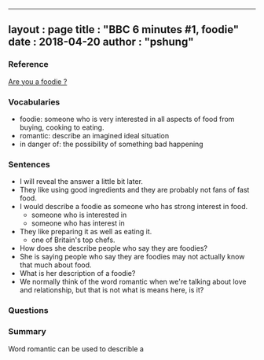 
---
layout  : page
title   : "BBC 6 minutes #1, foodie"
date       : 2018-04-20
author      : "pshung"
---


### Reference
[Are you a foodie ?](http://www.bbc.co.uk/learningenglish/english/features/6-minute-english/ep-180412)

### Vocabularies
* foodie: someone who is very interested in all aspects of food from buying, cooking to eating.
* romantic: describe an imagined ideal situation
* in danger of: the possibility of something bad happening


### Sentences
* I will reveal the answer a little bit later.
* They like using good ingredients and they are probably not fans of fast food.
* I would describe a foodie as someone who has strong interest in food.
	* someone who is interested in 
	* someone who has interest in
* They like preparing it as well as eating it.
	* one of Britain's top chefs.
* How does she describe people who say they are foodies?
* She is saying people who say they are foodies may not actually know that much about food.
* What is her description of a foodie?
* We normally think of the word romantic when we're talking about love and relationship, but that is not what is means here, is it?

### Questions

### Summary
Word romantic can be used to describle a
<!--stackedit_data:
eyJoaXN0b3J5IjpbMTc5OTUwODYzNyw4Mjk4MTIxNzEsLTY5OD
I0MDU3MiwtNjE2NzYyMjY4LC0xNzM4OTM1NzkyLDg1NjAyNTg5
OSwtMTY3MzI1NzU0XX0=
-->